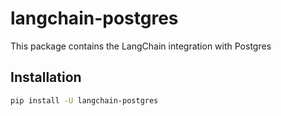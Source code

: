 # langchain-postgres

This package contains the LangChain integration with Postgres

## Installation

```bash
pip install -U langchain-postgres
```
